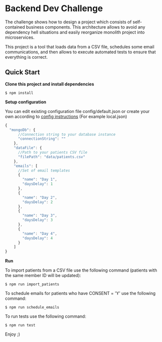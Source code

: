 **Backend Dev Challenge**
===================================
The challenge shows how to design a project which consists of self-contained business components. 
This architecture allows to avoid any dependency hell situations and easily reorganize monolith project into microservices.

This project is a tool that loads data from a CSV file, schedules some email communications, and then allows to execute 
automated tests to ensure that everything is correct.


Quick Start
---------------
**Clone this project and install dependencies**

```shell
$ npm install
```

**Setup configuration**

You can edit existing configuration file config/default.json or create your own according to [config instructions](https://www.npmjs.com/package/config)
(For example local.json)

```js
{
  "mongoDb": {
      //Connection string to your database instance
      "connectionString": ""
    },
    "dataFile": {
      //Path to your patients CSV file
      "filePath": "data/patients.csv"
    },
    "emails": [
      //Set of email templates
      {
        "name": "Day 1",
        "daysDelay": 1
      },
      {
        "name": "Day 2",
        "daysDelay": 2
      },
      {
        "name": "Day 3",
        "daysDelay": 3
      },
      {
        "name": "Day 4",
        "daysDelay": 4
      }
    ]
}
```

**Run**

To import patients from a CSV file use the following command 
(patients with the same member ID will be updated):
```shell
$ npm run import_patients
```

To schedule emails for patients who have CONSENT = 'Y' use the following command:
```shell
$ npm run schedule_emails
```

To run tests use the following command:
```shell
$ npm run test
```

Enjoy ;)
